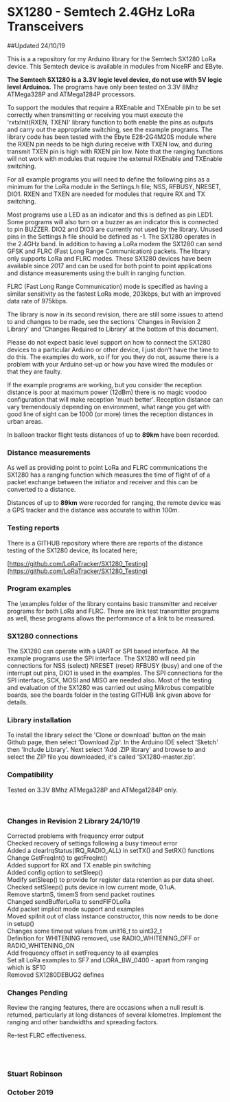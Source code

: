 # SX1280 - Semtech 2.4GHz LoRa Transceivers

##Updated 24/10/19

This is a a repository for my Arduino library for the Semtech SX1280 LoRa device. This Semtech device is available in modules from NiceRF and EByte. 

**The Semtech SX1280 is a 3.3V logic level device, do not use with 5V logic level Arduinos.** The programs have only been tested on 3.3V 8Mhz ATMega328P and ATMega1284P processors. 

To support the modules that require a RXEnable and TXEnable pin to be set correctly when transmitting or receiving you must execute the 'rxtxInit(RXEN, TXEN)' library function to both enable the pins as outputs and carry out the appropriate switching, see the example programs. The library code has been tested with the Ebyte E28-2G4M20S module where the RXEN pin needs to be high during receive with TXEN low, and during transmit TXEN pin is high with RXEN pin low. Note that the ranging functions will not work with modules that require the external RXEnable and TXEnable switching. 

For all example programs you will need to define the following pins as a minimum for the LoRa module in the Settings.h file; NSS, RFBUSY, NRESET, DIO1. RXEN and TXEN are needed for modules that require RX and TX switching. 

Most programs use a LED as an indicator and this is defined as pin LED1. Some programs will also turn on a buzzer as an indicator this is connected to pin BUZZER. DIO2 and DIO3 are currently not used by the library. Unused pins in the Settings.h file should be defined as -1. 
The SX1280 operates in the 2.4GHz band. In addition to having a LoRa modem the SX1280 can send GFSK and FLRC (Fast Long Range Communication) packets. The library only supports LoRa and FLRC modes. These SX1280 devices have been available since 2017 and can be used for both point to point applications and distance measurements using the built in ranging function.

FLRC (Fast Long Range Communication) mode is specified as having a similar sensitivity as the fastest LoRa mode, 203kbps, but with an improved data rate of 975kbps.  

The library is now in its second revision, there are still some issues to attend to and changes to be made, see the sections 'Changes in Revision 2 Library' and 'Changes Required to Library' at the bottom of this document. 

Please do not expect basic level support on how to connect the SX1280 devices to a particular Arduino or other device, I just don't have the time to do this. The examples do work, so if for you they do not, assume there is a problem with your Arduino set-up or how you have wired the modules or that they are faulty.

If the example programs are working, but you consider the reception distance is poor at maximum power (12dBm) there is no magic voodoo configuration that will make reception 'much better'. Reception distance can vary tremendously depending on environment, what range you get with good line of sight can be 1000 (or more) times the reception distances in urban areas.

In balloon tracker flight tests distances of up to **89km** have been recorded. 


### Distance measurements

As well as providing point to point LoRa and FLRC communications the SX1280 has a ranging function which measures the time of flight of of a packet exchange between the initiator and receiver and this can be converted to a distance. 

Distances of up to **89km** were recorded for ranging, the remote device was a GPS tracker and the distance was accurate to within 100m.   

### Testing reports

There is a GITHUB repository where there are reports of the distance testing of the SX1280 device, its located here; 

[https://github.com/LoRaTracker/SX1280_Testing](https://github.com/LoRaTracker/SX1280_Testing)

### Program examples

The \examples folder of the library contains basic transmitter and receiver programs for both LoRa and FLRC. There are link test transmitter programs as well, these programs allows the performance of a link to be measured.

### SX1280 connections  

The SX1280 can operate with a UART or SPI based interface. All the example programs use the SPI interface. The SX1280 will need pin connections for NSS (select) NRESET (reset) RFBUSY (busy) and one of the interrupt out pins, DIO1 is used in the examples. The SPI connections for the SPI interface, SCK, MOSI and MISO are needed also. Most of the testing and evaluation of the SX1280 was carried out using Mikrobus compatible boards, see the boards folder in the testing GITHUB link given above for details. 

### Library installation

To install the library select the 'Clone or download' button on the main Github page, then select 'Download Zip'. In the Arduino IDE select 'Sketch' then 'Include Library'. Next select 'Add .ZIP library' and browse to and select the ZIP file you downloaded, it's called 'SX1280-master.zip'.

### Compatibility

Tested on 3.3V 8Mhz ATMega328P and ATMega1284P only. 


<br>

### Changes in Revision 2 Library 24/10/19

Corrected problems with frequency error output
<br>
Checked recovery of settings following a busy timeout error
<br>Added a clearIrqStatus(IRQ\_RADIO\_ALL) in setTX() and SetRX() functions
<br>Change GetFreqInt() to getFreqInt()
<br>Added support for RX and TX enable pin switching
<br>Added config option to setSleep()
<br>Modify setSleep() to provide for register data retention as per data sheet. 
<br>Checked setSleep() puts device in low current mode, 0.1uA. 
<br>Remove startmS, timemS from send packet routines 
<br>Changed sendBufferLoRa to sendFIFOLoRa
<br>Add packet implicit mode support and examples
<br>Moved spiInit out of class instance constructor, this now needs to be done in setup()
<br>Changes some timeout values from unit16\_t to uint32\_t
<br>Definition for WHITENING removed, use RADIO\_WHITENING\_OFF or RADIO\_WHITENING\_ON
<br>Add frequency offset in setFrequency to all examples
<br>Set all LoRa examples to SF7 and LORA\_BW\_0400 - apart from ranging which is SF10
<br>Removed SX1280DEBUG2 defines


### Changes Pending

Review the ranging features, there are occasions when a null result is returned, particularly at long distances of several kilometres.
Implement the ranging and other bandwidths and spreading factors.

Re-test FLRC effectiveness.  

<br>
<br>


### Stuart Robinson
### October 2019